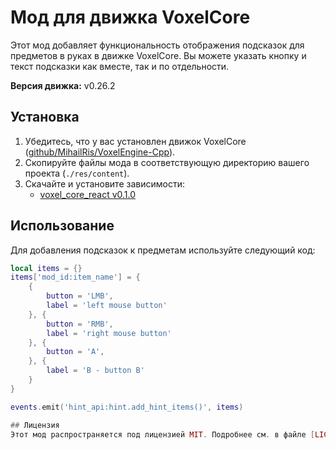# Мод для движка VoxelCore

Этот мод добавляет функциональность отображения подсказок для предметов в руках в движке VoxelCore. Вы можете указать кнопку и текст подсказки как вместе, так и по отдельности.

**Версия движка:** v0.26.2

## Установка

1. Убедитесь, что у вас установлен движок VoxelCore ([github/MihailRis/VoxelEngine-Cpp](https://github.com/MihailRis/VoxelEngine-Cpp)).
2. Скопируйте файлы мода в соответствующую директорию вашего проекта (`./res/content`).
3. Скачайте и установите зависимости:
   - [voxel_core_react v0.1.0](https://github.com/VulpesDust/voxel_core_react)

## Использование

Для добавления подсказок к предметам используйте следующий код:

```lua
local items = {}
items['mod_id:item_name'] = {
    {
        button = 'LMB',
        label = 'left mouse button'
    }, {
        button = 'RMB',
        label = 'right mouse button'
    }, {
        button = 'A',
    }, {
        label = 'B - button B'
    }
}

events.emit('hint_api:hint.add_hint_items()', items)

## Лицензия
Этот мод распространяется под лицензией MIT. Подробнее см. в файле [LICENSE](LICENSE).
